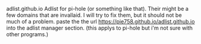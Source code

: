 adlist.github.io
Adlist for pi-hole (or something like that).
Their might be a few domains that are invallaid. I will try to fix them, but it should not be much of a problem. 
paste the the url https://pie758.github.io/adlist.github.io into the adlist manager section. (this applys to pi-hole but i'm not sure with other programs.)
